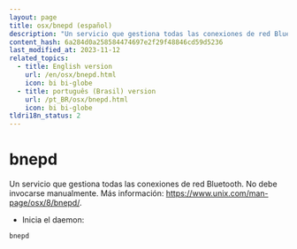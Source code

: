 ```yaml
---
layout: page
title: osx/bnepd (español)
description: "Un servicio que gestiona todas las conexiones de red Bluetooth."
content_hash: 6a284d0a258584474697e2f29f48846cd59d5236
last_modified_at: 2023-11-12
related_topics:
  - title: English version
    url: /en/osx/bnepd.html
    icon: bi bi-globe
  - title: português (Brasil) version
    url: /pt_BR/osx/bnepd.html
    icon: bi bi-globe
tldri18n_status: 2
---
```

# bnepd

Un servicio que gestiona todas las conexiones de red Bluetooth.
No debe invocarse manualmente.
Más información: <https://www.unix.com/man-page/osx/8/bnepd/>.

- Inicia el daemon:

`bnepd`
